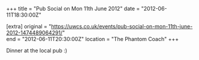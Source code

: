 +++
title = "Pub Social on Mon 11th June 2012"
date = "2012-06-11T18:30:00Z"

[extra]
original = "https://uwcs.co.uk/events/pub-social-on-mon-11th-june-2012-1474489064291/"    
end = "2012-06-11T20:30:00Z"
location = "The Phantom Coach"
+++

Dinner at the local pub :)

